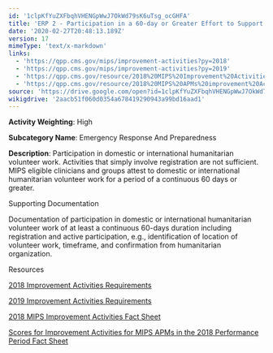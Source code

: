 ```yaml
---
id: '1clpKfYuZXFbqhVHENGpWwJ7OkWd79sK6uTsg_ocGHFA'
title: 'ERP 2 - Participation in a 60-day or Greater Effort to Support Domestic or International Humanitarian Needs'
date: '2020-02-27T20:48:13.189Z'
version: 17
mimeType: 'text/x-markdown'
links:
  - 'https://qpp.cms.gov/mips/improvement-activities?py=2018'
  - 'https://qpp.cms.gov/mips/improvement-activities?py=2019'
  - 'https://qpp.cms.gov/resource/2018%20MIPS%20Improvement%20Activities%20Fact%20Sheet'
  - 'https://qpp.cms.gov/resource/2018%20MIPS%20APMs%20improvement%20Activities%20scores%20fact%20sheet'
source: 'https://drive.google.com/open?id=1clpKfYuZXFbqhVHENGpWwJ7OkWd79sK6uTsg_ocGHFA'
wikigdrive: '2aacb51f060d0354a678419290943a99bd16aad1'
---
```

**Activity Weighting**: High

**Subcategory Name**: Emergency Response And Preparedness

**Description**: Participation in domestic or international humanitarian volunteer work. Activities that simply involve registration are not sufficient. MIPS eligible clinicians and groups attest to domestic or international humanitarian volunteer work for a period of a continuous 60 days or greater.

Supporting Documentation

Documentation of participation in domestic or international humanitarian volunteer work of at least a continuous 60-days duration including registration and active participation, e.g., identification of location of volunteer work, timeframe, and confirmation from humanitarian organization.

Resources

[2018 Improvement Activities Requirements](https://qpp.cms.gov/mips/improvement-activities?py=2018)

[2019 Improvement Activities Requirements](https://qpp.cms.gov/mips/improvement-activities?py=2019)

[2018 MIPS Improvement Activities Fact Sheet](https://qpp.cms.gov/resource/2018%20MIPS%20Improvement%20Activities%20Fact%20Sheet)

[Scores for Improvement Activities for MIPS APMs in the 2018 Performance Period Fact Sheet](https://qpp.cms.gov/resource/2018%20MIPS%20APMs%20improvement%20Activities%20scores%20fact%20sheet)
